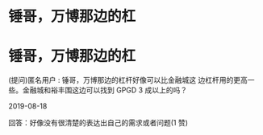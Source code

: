 # 锤哥，万博那边的杠

# 锤哥，万博那边的杠

(提问)匿名用户 : 锤哥，万博那边的杠杆好像可以比金融城这 边杠杆用的更高一些。金融城和裕丰围这边可以找到 GPGD 3 成以上的吗？

2019-08-18

回答：好像没有很清楚的表达出自己的需求或者问题(1 赞)